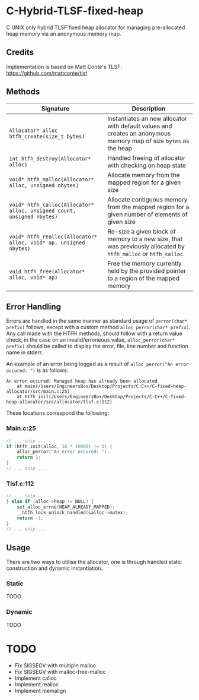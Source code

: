 # C-Hybrid-TLSF-fixed-heap

C UNIX only hybrid TLSF fixed heap allocator for managing pre-allocated heap memory via an anonymous memory map.

## Credits

Implementation is based on Matt Conte's TLSF: <https://github.com/mattconte/tlsf>

## Methods

| Signature                                                                   	             | Description                                                                                                                                                                                                                                                                                                                                              	                                                           |
|-------------------------------------------------------------------------------------------|----------------------------------------------------------------------------------------------------------------------------------------------------------------------------------------------------------------------------------------------------------------------------------------------------------------------------------------------------------------------------------------------------------------------|
| `Allocator* alloc htfh_create(size_t bytes)`                                             	 | Instantiates an new allocator with default values and creates an anonymous memory map of size `bytes` as the heap                                                                                                                                                                                                                                                                                                  	 |
| `int htfh_destroy(Allocator* alloc)`                                        	               | Handled freeing of allocator with checking on heap state                                                                                                                                                                                                                                                                                                 	                                                           |
| `void* htfh_malloc(Allocator* alloc, unsigned nbytes)`                       	            | Allocate memory from the mapped region for a given size                                                                                                                                                                                                                                                                                                  	                                                           |
| `void* htfh_calloc(Allocator* alloc, unsigned count, unsigned nbytes)`       	            | Allocate contiguous memory from the mapped region for a given number of elements of given size                                                                                                                                                                                                                                                           	                                                           |
| `void* htfh_realloc(Allocator* alloc, void* ap, unsigned nbytes)`            	            | Re-size a given block of memory to a new size, that was previously allocated by `htfh_malloc` or `htfh_calloc`.                                                                                                                                                                                                                                            	                                                         |
| `void htfh_free(Allocator* alloc, void* ap)`                                 	            | Free the memory currently held by the provided pointer to a region of the mapped memory                                                                                                                                                                                                                                                                  	                                                           |

## Error Handling

Errors are handled in the same manner as standard usage of `perror(char* prefix)` follows, except with a custom method `alloc_perror(char* prefix)`.
Any call made with the HTFH methods, should follow with a return value check, in the case on an invalid/erroneous value, `alloc_perror(char* prefix)` should be called to display the error, file, line number and function name in stderr.

An example of an error being logged as a result of `alloc_perror("An error occured: ")` is as follows:

```
An error occured: Managed heap has already been allocated
	at main(/Users/EngineersBox/Desktop/Projects/C:C++/C-fixed-heap-allocator/src/main.c:25)
	at htfh_init(/Users/EngineersBox/Desktop/Projects/C:C++/C-fixed-heap-allocator/src/allocator/tlsf.c:112)
```

These locations correspond the following:

### Main.c:25

```c
// ... snip ...
if (htfh_init(alloc, 16 * 10000) != 0) {
    alloc_perror("An error occured: ");
    return 1;
}
// ... snip ...
```

### Tlsf.c:112

```c
// ... snip ...
} else if (alloc->heap != NULL) {
    set_alloc_errno(HEAP_ALREADY_MAPPED);
    __htfh_lock_unlock_handled(&alloc->mutex);
    return -1;
}
// ... snip ...
```

## Usage

There are two ways to utilise the allocator, one is through handled static construction and dynamic instantiation.

### Static

TODO

### Dynamic

TODO

# TODO

* Fix SIGSEGV with multiple malloc
* Fix SIGSEGV with malloc-free-malloc
* Implement calloc
* Implement realloc
* Implement memalign
